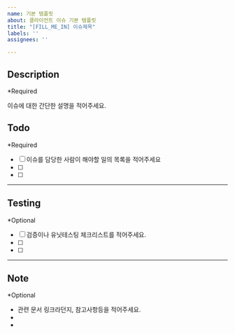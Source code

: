 ```yaml
---
name: 기본 템플릿
about: 클라이언트 이슈 기본 템플릿
title: "[FILL_ME_IN] 이슈제목"
labels: ''
assignees: ''

---
```


## Description 
*Required 

이슈에 대한 간단한 설명을 적어주세요. 

## Todo 
*Required 

- [ ]  이슈를 담당한 사람이 해야할 일의 목록을 적어주세요 
- [ ] 
- [ ] 

--- 

## Testing
*Optional

- [ ] 검증이나 유닛테스팅 체크리스트를 적어주세요. 
- [ ] 
- [ ] 

---

## Note 
*Optional

- 관련 문서 링크라던지, 참고사항등을 적어주세요.
- 
-
